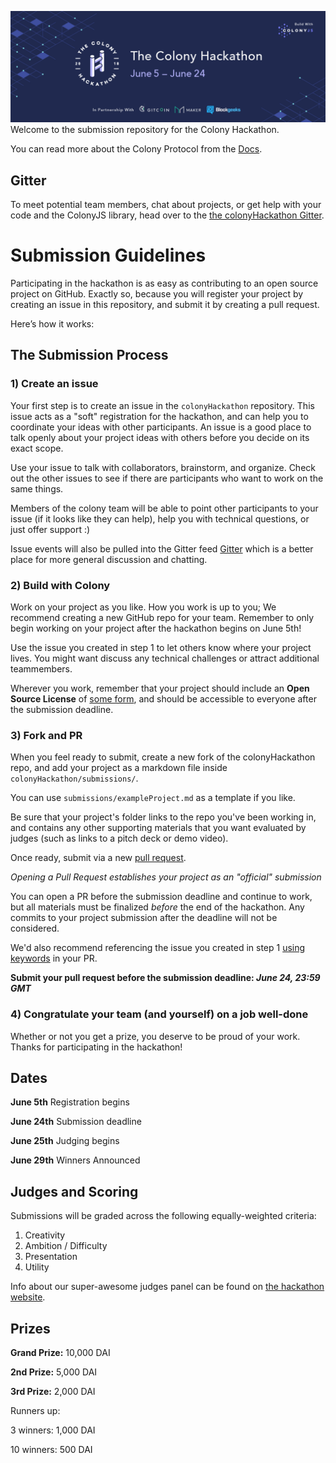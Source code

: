 ![Hackathon](docs/hackathon_banner.png)
Welcome to the submission repository for the Colony Hackathon.

You can read more about the Colony Protocol from the [Docs](https://joincolony.github.io/colonyjs/docs-overview/).

## Gitter

To meet potential team members, chat about projects, or get help with your code and the ColonyJS library, head over to the  [the colonyHackathon Gitter](https://gitter.im/ColonyHackathon/Lobby).


# Submission Guidelines

Participating in the hackathon is as easy as contributing to an open source project on GitHub. Exactly so, because you will register your project by creating an issue in this repository, and submit it by creating a pull request.

Here’s how it works:

## The Submission Process

### 1) Create an issue
Your first step is to create an issue in the `colonyHackathon` repository. This issue acts as a "soft" registration for the hackathon, and can help you to coordinate your ideas with other participants. An issue is a good place to talk openly about your project ideas with others before you decide on its exact scope.

Use your issue to talk with collaborators, brainstorm, and organize. Check out the other issues to see if there are participants who want to work on the same things.

Members of the colony team will be able to point other participants to your issue (if it looks like they can help), help you with technical questions, or just offer support :)

Issue events will also be pulled into the Gitter feed [Gitter](https://gitter.im/ColonyHackathon/Lobby) which is a better place for more general discussion and chatting.

### 2) Build with Colony
Work on your project as you like. How you work is up to you; We recommend creating a new GitHub repo for your team. Remember to only begin working on your project after the hackathon begins on June 5th!

Use the issue you created in step 1 to let others know where your project lives. You might want discuss any technical challenges or attract additional teammembers.

Wherever you work, remember that your project should include an **Open Source License** of [some form](https://opensource.org/licenses), and should be accessible to everyone after the submission deadline.

### 3) Fork and PR
When you feel ready to submit, create a new fork of the colonyHackathon repo, and add your project as a markdown file inside `colonyHackathon/submissions/`.

You can use `submissions/exampleProject.md` as a template if you like.

Be sure that your project's folder links to the repo you've been working in, and contains any other supporting materials that you want evaluated by judges (such as links to a pitch deck or demo video).

Once ready, submit via a new [pull request](https://github.com/JoinColony/colonyHackathon/pulls).

*Opening a Pull Request establishes your project as an "official" submission*

You can open a PR before the submission deadline and continue to work, but all materials must be finalized *before* the end of the hackathon. Any commits to your project submission after the deadline will not be considered.

We'd also recommend referencing the issue you created in step 1 [using keywords](https://help.github.com/articles/closing-issues-using-keywords/) in your PR.

**Submit your pull request before the submission deadline: _June 24, 23:59 GMT_**

### 4) Congratulate your team (and yourself) on a job well-done
Whether or not you get a prize, you deserve to be proud of your work. Thanks for participating in the hackathon!


## Dates

**June 5th**
Registration begins

**June 24th**
Submission deadline

**June 25th**
Judging begins

**June 29th**
Winners Announced


## Judges and Scoring

Submissions will be graded across the following equally-weighted criteria:

1. Creativity
2. Ambition / Difficulty
3. Presentation
4. Utility

Info about our super-awesome judges panel can be found on [the hackathon website](https://colony.io/hackathon).

## Prizes

**Grand Prize:**
10,000 DAI

**2nd Prize:**
5,000 DAI

**3rd Prize:**
2,000 DAI

Runners up:

3 winners: 1,000 DAI

10 winners: 500 DAI
